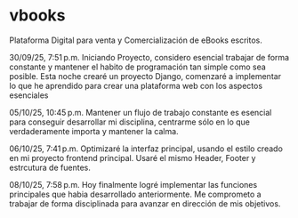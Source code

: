 # vbooks
Plataforma Digital para venta y Comercialización de eBooks escritos.


30/09/25, 7:51 p.m.
Iniciando Proyecto, considero esencial trabajar de forma constante y mantener el habito de programación tan simple como sea posible.
Esta noche crearé un proyecto Django, comenzaré a implementar lo que he aprendido para crear una plataforma web con los aspectos esenciales

05/10/25, 10:45 p.m.
Mantener un flujo de trabajo constante es esencial para conseguir desarrollar mi disciplina, centrarme sólo en lo que verdaderamente importa y mantener la calma.

06/10/25, 7:41 p.m.
Optimizaré la interfaz principal, usando el estilo creado en mi proyecto frontend principal.
Usaré el mismo Header, Footer y estrcutura de fuentes.

08/10/25, 7:58 p.m.
Hoy finalmente logré implementar las funciones principales que habia desarrollado anteriormente. Me comprometo a trabajar de forma disciplinada para avanzar en dirección de mis objetivos.